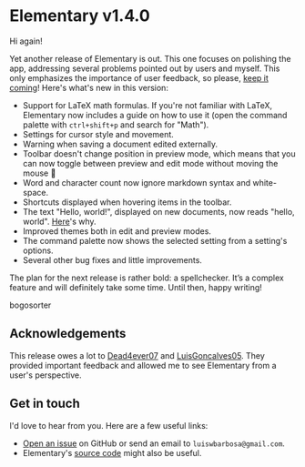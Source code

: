 # Elementary v1.4.0

Hi again!

Yet another release of Elementary is out. This one focuses on polishing the app, addressing several problems pointed out by users and myself. This only emphasizes the importance of user feedback, so please, [keep it coming](#get-in-touch)! Here's what's new in this version:

- Support for LaTeX math formulas. If you're not familiar with LaTeX, Elementary now includes a guide on how to use it (open the command palette with `ctrl+shift+p` and search for "Math").
- Settings for cursor style and movement.
- Warning when saving a document edited externally.
- Toolbar doesn't change position in preview mode, which means that you can now toggle between preview and edit mode without moving the mouse 🎉
- Word and character count now ignore markdown syntax and white-space.
- Shortcuts displayed when hovering items in the toolbar.
- The text "Hello, world!", displayed on new documents, now reads "hello, world". [Here](https://bogosorter.github.io/blog/#hello-world)'s why.
- Improved themes both in edit and preview modes.
- The command palette now shows the selected setting from a setting's options.
- Several other bug fixes and little improvements.

The plan for the next release is rather bold: a spellchecker. It’s a complex feature and will definitely take some time. Until then, happy writing!

bogosorter

## Acknowledgements

This release owes a lot to [Dead4ever07](https://github.com/Dead4ever07) and [LuisGoncalves05](https://github.com/LuisGoncalves05). They provided important feedback and allowed me to see Elementary from a user's perspective.

## Get in touch

I'd love to hear from you. Here are a few useful links:

- [Open an issue](https://github.com/bogosorter/elementary/issues) on GitHub or send an email to `luiswbarbosa@gmail.com`.
- Elementary's [source code](https://github.com/bogosorter/elementary) might also be useful.
